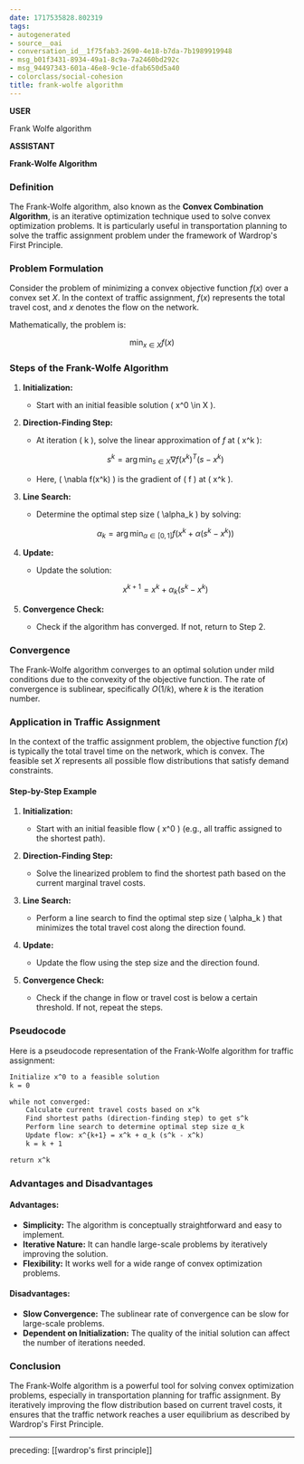 ```yaml
---
date: 1717535828.802319
tags:
- autogenerated
- source__oai
- conversation_id__1f75fab3-2690-4e18-b7da-7b1989919948
- msg_b01f3431-8934-49a1-8c9a-7a2460bd292c
- msg_94497343-601a-46e8-9c1e-dfab650d5a40
- colorclass/social-cohesion
title: frank-wolfe algorithm
---
```


**USER**

Frank Wolfe algorithm


**ASSISTANT**

**Frank-Wolfe Algorithm**

### Definition
The Frank-Wolfe algorithm, also known as the **Convex Combination Algorithm**, is an iterative optimization technique used to solve convex optimization problems. It is particularly useful in transportation planning to solve the traffic assignment problem under the framework of Wardrop's First Principle.

### Problem Formulation
Consider the problem of minimizing a convex objective function $f(x)$ over a convex set $X$. In the context of traffic assignment, $f(x)$ represents the total travel cost, and $x$ denotes the flow on the network.

Mathematically, the problem is:

$$
\min_{x \in X} f(x)
$$

### Steps of the Frank-Wolfe Algorithm
1. **Initialization:**
   - Start with an initial feasible solution \( x^0 \in X \).

2. **Direction-Finding Step:**
   - At iteration \( k \), solve the linear approximation of $f$ at \( x^k \):

     $$
     s^k = \arg\min_{s \in X} \nabla f(x^k)^T (s - x^k)
     $$

   - Here, \( \nabla f(x^k) \) is the gradient of \( f \) at \( x^k \).

3. **Line Search:**
   - Determine the optimal step size \( \alpha_k \) by solving:

     $$
     \alpha_k = \arg\min_{\alpha \in [0,1]} f(x^k + \alpha (s^k - x^k))
     $$

4. **Update:**
   - Update the solution:

     $$
     x^{k+1} = x^k + \alpha_k (s^k - x^k)
     $$

5. **Convergence Check:**
   - Check if the algorithm has converged. If not, return to Step 2.

### Convergence
The Frank-Wolfe algorithm converges to an optimal solution under mild conditions due to the convexity of the objective function. The rate of convergence is sublinear, specifically $O(1/k)$, where $k$ is the iteration number.

### Application in Traffic Assignment
In the context of the traffic assignment problem, the objective function $f(x)$ is typically the total travel time on the network, which is convex. The feasible set $X$ represents all possible flow distributions that satisfy demand constraints.

#### Step-by-Step Example

1. **Initialization:**
   - Start with an initial feasible flow \( x^0 \) (e.g., all traffic assigned to the shortest path).

2. **Direction-Finding Step:**
   - Solve the linearized problem to find the shortest path based on the current marginal travel costs.

3. **Line Search:**
   - Perform a line search to find the optimal step size \( \alpha_k \) that minimizes the total travel cost along the direction found.

4. **Update:**
   - Update the flow using the step size and the direction found.

5. **Convergence Check:**
   - Check if the change in flow or travel cost is below a certain threshold. If not, repeat the steps.

### Pseudocode
Here is a pseudocode representation of the Frank-Wolfe algorithm for traffic assignment:

```markdown
Initialize x^0 to a feasible solution
k = 0

while not converged:
    Calculate current travel costs based on x^k
    Find shortest paths (direction-finding step) to get s^k
    Perform line search to determine optimal step size α_k
    Update flow: x^{k+1} = x^k + α_k (s^k - x^k)
    k = k + 1

return x^k
```

### Advantages and Disadvantages
#### Advantages:
- **Simplicity:** The algorithm is conceptually straightforward and easy to implement.
- **Iterative Nature:** It can handle large-scale problems by iteratively improving the solution.
- **Flexibility:** It works well for a wide range of convex optimization problems.

#### Disadvantages:
- **Slow Convergence:** The sublinear rate of convergence can be slow for large-scale problems.
- **Dependent on Initialization:** The quality of the initial solution can affect the number of iterations needed.

### Conclusion
The Frank-Wolfe algorithm is a powerful tool for solving convex optimization problems, especially in transportation planning for traffic assignment. By iteratively improving the flow distribution based on current travel costs, it ensures that the traffic network reaches a user equilibrium as described by Wardrop's First Principle.


---

preceding: [[wardrop's first principle]]
